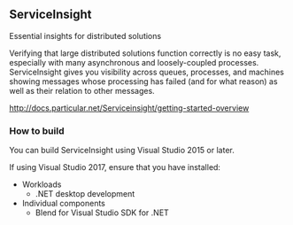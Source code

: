 ## ServiceInsight

Essential insights for distributed solutions

Verifying that large distributed solutions function correctly is no easy
task, especially with many asynchronous and loosely-coupled
processes.
ServiceInsight gives you visibility across queues, processes, and
machines showing messages whose processing has failed (and for what reason) as well as their relation to other messages.


http://docs.particular.net/Serviceinsight/getting-started-overview

### How to build

You can build ServiceInsight using Visual Studio 2015 or later.

If using Visual Studio 2017, ensure that you have installed:

- Workloads
  - .NET desktop development
- Individual components
  - Blend for Visual Studio SDK for .NET
